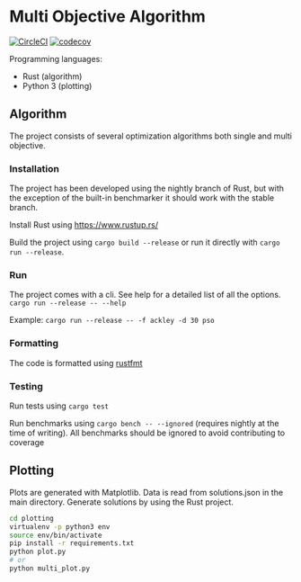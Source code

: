 # Multi Objective Algorithm

[![CircleCI](https://circleci.com/gh/duvholt/multi-objective-random-animal.png?circle-token=84a65873909c24aa9488f284ec3ec9a0ad23ee19)](https://circleci.com/gh/duvholt/multi-objective-random-animal)
[![codecov](https://codecov.io/gh/duvholt/multi-objective-random-animal/branch/master/graph/badge.svg?token=OeoHWrHHqY)](https://codecov.io/gh/duvholt/multi-objective-random-animal)

Programming languages:

- Rust (algorithm)
- Python 3 (plotting)

## Algorithm

The project consists of several optimization algorithms both single and multi objective. 

### Installation

The project has been developed using the nightly branch of Rust, but with the exception of the built-in benchmarker it should work with the stable branch.

Install Rust using https://www.rustup.rs/

Build the project using `cargo build --release` or run it directly with `cargo run --release`. 

### Run

The project comes with a cli. See help for a detailed list of all the options.
`cargo run --release -- --help`

Example: `cargo run --release -- -f ackley -d 30 pso`

### Formatting

The code is formatted using [rustfmt](https://github.com/rust-lang-nursery/rustfmt)

### Testing

Run tests using `cargo test`

Run benchmarks using `cargo bench -- --ignored` (requires nightly at the time of writing).
All benchmarks should be ignored to avoid contributing to coverage

## Plotting

Plots are generated with Matplotlib. 
Data is read from solutions.json in the main directory. Generate solutions by using the Rust project.

```bash
cd plotting
virtualenv -p python3 env
source env/bin/activate
pip install -r requirements.txt
python plot.py
# or
python multi_plot.py
```
